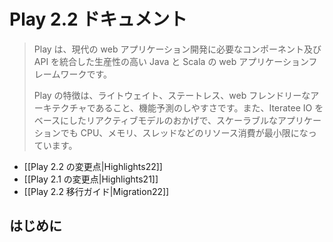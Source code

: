 <!--
# Play 2.2 documentation
-->
# Play 2.2 ドキュメント

<!--
> Play is a high-productivity Java and Scala web application framework that integrates the components and APIs you need for modern web application development. 
>
> Play is based on a lightweight, stateless, web-friendly architecture and features predictable and minimal resource consumption (CPU, memory, threads) for highly-scalable applications thanks to its reactive model, based on Iteratee IO.
-->
>Play は、現代の web アプリケーション開発に必要なコンポーネント及び API を統合した生産性の高い Java と Scala の web アプリケーションフレームワークです。
>
> Play の特徴は、ライトウェイト、ステートレス、web フレンドリーなアーキテクチャであること、機能予測のしやすさです。また、Iteratee IO をベースにしたリアクティブモデルのおかげで、スケーラブルなアプリケーションでも CPU、メモリ、スレッドなどのリソース消費が最小限になっています。

<!--
- [[What's new in Play 2.2?|Highlights22]]
- [[What's new in Play 2.1?|Highlights21]]
- [[Play 2.2 Migration Guide|Migration22]]
-->
- [[Play 2.2 の変更点|Highlights22]]
- [[Play 2.1 の変更点|Highlights21]]
- [[Play 2.2 移行ガイド|Migration22]]

<!--
## Getting started
-->
## はじめに
